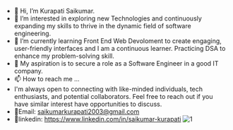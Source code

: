 - 👋 Hi, I’m Kurapati Saikumar.
- 👀 I’m interested in exploring new Technologies and continuously expanding my skills to thrive in the dynamic field of software engineering.
- 🌱 I’m currently learning Front End Web Devoloment to create engaging, user-friendly interfaces and I am a continuous learner. Practicing DSA to enhance my problem-solving skill.
- 💞️ My aspiration is to secure a role as a Software Engineer in a good IT company. 
- 📫 How to reach me ...
- I'm always open to connecting with like-minded individuals, tech enthusiasts, and potential collaborators. Feel free to reach out if you have similar interest have opportunities to discuss.
- 📧Email: saikumarkurapati2003@gmail.com
- 🔗linkedin: https://www.linkedin.com/in/saikumar-kurapati
![1](https://github.com/SaikumarKurapati2003/First-Project/assets/127764753/5602ad0e-0bb3-408f-bc64-2adf4d81e1c2)
